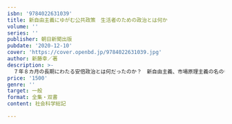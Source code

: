 ```yaml
---
isbn: '9784022631039'
title: 新自由主義にゆがむ公共政策　生活者のための政治とは何か
volume: ''
series: ''
publisher: 朝日新聞出版
pubdate: '2020-12-10'
cover: 'https://cover.openbd.jp/9784022631039.jpg'
author: 新藤幸／著
description: >-
  ７年８カ月の長期にわたる安倍政治とは何だったのか？　新自由主義、市場原理主義の名のもとに、公共政策はどう変質していったのか。官僚機構はいかに劣化したのか。行政学の大御所が冷静な視点で日本政治の諸課題を検証する。
price: '1500'
genre: ''
target: 一般
format: 全集・双書
content: 社会科学総記

---
```

